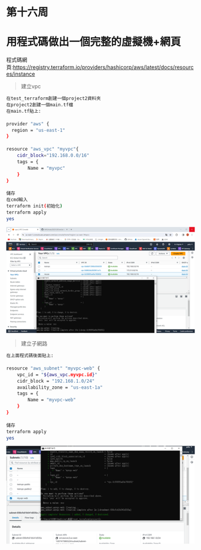 # 第十六周
# 用程式碼做出一個完整的虛擬機+網頁
程式碼網頁:https://registry.terraform.io/providers/hashicorp/aws/latest/docs/resources/instance
> 建立vpc
```sh
在test_terraform創建一個project2資料夾
在project2創建一個main.tf檔
在main.tf貼上:

provider "aws" {
  region = "us-east-1"
}

resource "aws_vpc" "myvpc"{
    cidr_block="192.168.0.0/16"
    tags = {
        Name = "myvpc"
    }
}

儲存
在cmd輸入
terraform init(初始化)
terraform apply
yes
```
<img src="../pic/0102.png">

> 建立子網路
```sh
在上面程式碼後面貼上:

resource "aws_subnet" "myvpc-web" {
    vpc_id = "${aws_vpc.myvpc.id}"
    cidr_block = "192.168.1.0/24"
    availability_zone = "us-east-1a"
    tags = {
        Name = "myvpc-web"
    }
}

儲存
terraform apply
yes
```
<img src="../pic/0102-1.png">
